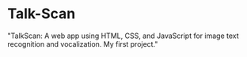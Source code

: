 # Talk-Scan
"TalkScan: A web app using HTML, CSS, and JavaScript for image text recognition and vocalization. My first project."
